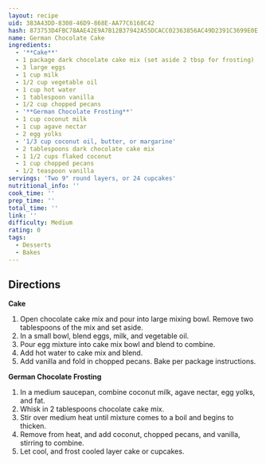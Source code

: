 ```yaml
---
layout: recipe
uid: 383A43DD-8308-46D9-868E-AA77C6168C42
hash: 873753D4FBC78AAE42E9A7B12B37942A55DCACC02363856AC49D2391C3699E0E
name: German Chocolate Cake
ingredients:
  - '**Cake**'
  - 1 package dark chocolate cake mix (set aside 2 tbsp for frosting)
  - 3 large eggs
  - 1 cup milk
  - 1/2 cup vegetable oil
  - 1 cup hot water
  - 1 tablespoon vanilla
  - 1/2 cup chopped pecans
  - '**German Chocolate Frosting**'
  - 1 cup coconut milk
  - 1 cup agave nectar
  - 2 egg yolks
  - '1/3 cup coconut oil, butter, or margarine'
  - 2 tablespoons dark chocolate cake mix
  - 1 1/2 cups flaked coconut
  - 1 cup chopped pecans
  - 1/2 teaspoon vanilla
servings: 'Two 9" round layers, or 24 cupcakes'
nutritional_info: ''
cook_time: ''
prep_time: ''
total_time: ''
link: ''
difficulty: Medium
rating: 0
tags:
  - Desserts
  - Bakes
---
```


## Directions

**Cake**
1. Open chocolate cake mix and pour into large mixing bowl. Remove two tablespoons of the mix and set aside.
2. In a small bowl, blend eggs, milk, and vegetable oil.
3. Pour egg mixture into cake mix bowl and blend to combine.
4. Add hot water to cake mix and blend.
5. Add vanilla and fold in chopped pecans. Bake per package instructions.

**German Chocolate Frosting**
1. In a medium saucepan, combine coconut milk, agave nectar, egg yolks, and fat.
2. Whisk in 2 tablespoons chocolate cake mix.
3. Stir over medium heat until mixture comes to a boil and begins to thicken.
4. Remove from heat, and add coconut, chopped pecans, and vanilla, stirring to combine.
5. Let cool, and frost cooled layer cake or cupcakes.
